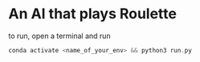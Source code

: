 # An AI that plays Roulette

to run, open a terminal and run

```c
conda activate <name_of_your_env> && python3 run.py
```